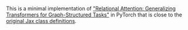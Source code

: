 This is a minimal implementation of ["Relational Attention: Generalizing Transformers for Graph-Structured Tasks"](https://arxiv.org/abs/2210.05062) in PyTorch that is close to the [original Jax class definitions](https://github.com/CameronDiao/relational-transformer/blob/master/clrs/_src/processors.py).
